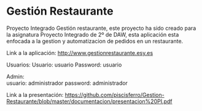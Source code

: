 # Gestión Restaurante 
Proyecto Integrado Gestión restaurante, este proyecto ha sido creado para la asignatura Proyecto Integrado de 2º de DAW, esta aplicación esta enfocada a la gestion y automatizacion de pedidos en un restaurante. 

Link a la aplicación:
http://www.gestionrestaurante.esy.es

Usuarios: 
  Usuario: usuario 
  Password: usuario
  
Admin:  
  usuario: administrador
  password: administrador


Link a la presentación:
https://github.com/piscisferro/Gestion-Restaurante/blob/master/documentacion/presentacion%20PI.pdf
